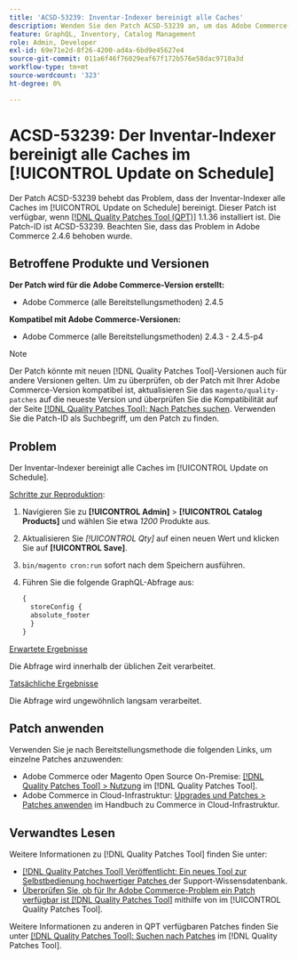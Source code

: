 ```yaml
---
title: 'ACSD-53239: Inventar-Indexer bereinigt alle Caches'
description: Wenden Sie den Patch ACSD-53239 an, um das Adobe Commerce-Problem zu beheben, bei dem der Inventar-Indexer alle Caches im [!UICONTROL Update on Schedule] bereinigt.
feature: GraphQL, Inventory, Catalog Management
role: Admin, Developer
exl-id: 69e71e2d-8f26-4200-ad4a-6bd9e45627e4
source-git-commit: 011a6f46f76029eaf67f172b576e58dac9710a3d
workflow-type: tm+mt
source-wordcount: '323'
ht-degree: 0%

---
```


# ACSD-53239: Der Inventar-Indexer bereinigt alle Caches im [!UICONTROL Update on Schedule]

Der Patch ACSD-53239 behebt das Problem, dass der Inventar-Indexer alle Caches im [!UICONTROL Update on Schedule] bereinigt. Dieser Patch ist verfügbar, wenn [[!DNL Quality Patches Tool (QPT)]](https://experienceleague.adobe.com/en/docs/commerce-operations/tools/quality-patches-tool/quality-patches-tool-to-self-serve-quality-patches) 1.1.36 installiert ist. Die Patch-ID ist ACSD-53239. Beachten Sie, dass das Problem in Adobe Commerce 2.4.6 behoben wurde.

## Betroffene Produkte und Versionen

**Der Patch wird für die Adobe Commerce-Version erstellt:**

* Adobe Commerce (alle Bereitstellungsmethoden) 2.4.5

**Kompatibel mit Adobe Commerce-Versionen:**

* Adobe Commerce (alle Bereitstellungsmethoden) 2.4.3 - 2.4.5-p4

>[!NOTE]
>
>Der Patch könnte mit neuen [!DNL Quality Patches Tool]-Versionen auch für andere Versionen gelten. Um zu überprüfen, ob der Patch mit Ihrer Adobe Commerce-Version kompatibel ist, aktualisieren Sie das `magento/quality-patches` auf die neueste Version und überprüfen Sie die Kompatibilität auf der Seite [[!DNL Quality Patches Tool]: Nach Patches suchen](https://experienceleague.adobe.com/tools/commerce-quality-patches/index.html). Verwenden Sie die Patch-ID als Suchbegriff, um den Patch zu finden.

## Problem

Der Inventar-Indexer bereinigt alle Caches im [!UICONTROL Update on Schedule].

<u>Schritte zur Reproduktion</u>:

1. Navigieren Sie zu **[!UICONTROL Admin]** > **[!UICONTROL Catalog Products]** und wählen Sie etwa *1200* Produkte aus.
2. Aktualisieren Sie *[!UICONTROL Qty]* auf einen neuen Wert und klicken Sie auf **[!UICONTROL Save]**.
3. `bin/magento cron:run` sofort nach dem Speichern ausführen.
4. Führen Sie die folgende GraphQL-Abfrage aus:

   ```GraphQL
   {
     storeConfig {
     absolute_footer
     }
   }
   ```

<u>Erwartete Ergebnisse</u>

Die Abfrage wird innerhalb der üblichen Zeit verarbeitet.

<u>Tatsächliche Ergebnisse</u>

Die Abfrage wird ungewöhnlich langsam verarbeitet.

## Patch anwenden

Verwenden Sie je nach Bereitstellungsmethode die folgenden Links, um einzelne Patches anzuwenden:

* Adobe Commerce oder Magento Open Source On-Premise: [[!DNL Quality Patches Tool] > Nutzung](/help/tools/quality-patches-tool/usage.md) im [!DNL Quality Patches Tool].
* Adobe Commerce in Cloud-Infrastruktur: [Upgrades und Patches > Patches anwenden](https://experienceleague.adobe.com/docs/commerce-cloud-service/user-guide/develop/upgrade/apply-patches.html) im Handbuch zu Commerce in Cloud-Infrastruktur.

## Verwandtes Lesen

Weitere Informationen zu [!DNL Quality Patches Tool] finden Sie unter:

* [[!DNL Quality Patches Tool] Veröffentlicht: Ein neues Tool zur Selbstbedienung hochwertiger Patches ](https://experienceleague.adobe.com/en/docs/commerce-operations/tools/quality-patches-tool/quality-patches-tool-to-self-serve-quality-patches) der Support-Wissensdatenbank.
* [Überprüfen Sie, ob für Ihr Adobe Commerce-Problem ein Patch verfügbar ist [!DNL Quality Patches Tool]](/help/tools/quality-patches-tool/patches-available-in-qpt/check-patch-for-magento-issue-with-magento-quality-patches.md) mithilfe von im [!UICONTROL Quality Patches Tool].


Weitere Informationen zu anderen in QPT verfügbaren Patches finden Sie unter [[!DNL Quality Patches Tool]: Suchen nach Patches](https://experienceleague.adobe.com/tools/commerce-quality-patches/index.html) im [!DNL Quality Patches Tool].
